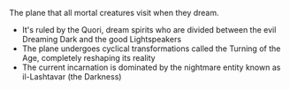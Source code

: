 The plane that all mortal creatures visit when they dream.

- It's ruled by the Quori, dream spirits who are divided between the evil Dreaming Dark and the good Lightspeakers
- The plane undergoes cyclical transformations called the Turning of the Age, completely reshaping its reality
- The current incarnation is dominated by the nightmare entity known as il-Lashtavar (the Darkness)